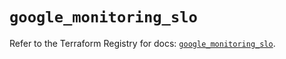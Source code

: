 # `google_monitoring_slo`

Refer to the Terraform Registry for docs: [`google_monitoring_slo`](https://registry.terraform.io/providers/hashicorp/google/6.26.0/docs/resources/monitoring_slo).
